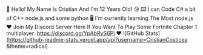 👋 Hello! My Name Is Cristian And I'm 12 Years Old! 😘
⌨️ I can Code C# a bit of C++ node.js and some python 🖥️
I'm currently learning The Most node.js ❤️
Join My Discord Server Here If You Want To Play Some Fortnite Chapter 1 multiplayer: https://discord.gg/YpAbRyS6Pj ❤️
![GitHub Stats](https://github-readme-stats.vercel.app/api?username=CristianCosticea &theme=radical)
